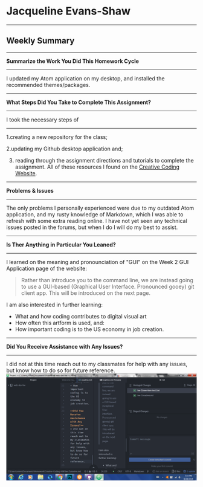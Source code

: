 # Jacqueline Evans-Shaw
***
## Weekly Summary
***
**Summarize the Work You Did This Homework Cycle**
***
 I updated my Atom application on my desktop, and installed the recommended themes/packages.
 ***
 **What Steps Did You Take to Complete This Assignment?**
***
 I took the necessary steps of
 ___
 1.creating a new repository for the class;

 2.updating my Github desktop application and;
 
 3. reading through the assignment directions and tutorials to complete the assignment. All of these resources I found on the [Creative Coding Website](https://montana-media-arts.github.io/creative-coding-1/modules/week-2/overview/).
***
**Problems & Issues**
***
The only problems I personally experienced were due to my outdated Atom application, and my rusty knowledge of Markdown, which I was able to refresh with some extra reading online. I have not yet seen any technical issues posted in the forums, but when I do I will do my best to assist.
***
**Is Ther Anything in Particular You Leaned?**
***
I learned on the meaning and pronounciation of "GUI" on the Week 2 GUI Application page of the website:
>Rather than introduce you to the command line, we are instead going to use a GUI-based (Graphical User Interface. Pronounced gooey) git client app. This will be introduced on the next page.

I am also interested in further learning:
+ What and how coding contributes to digital visual art
+ How often this artform is used, and:
+ How important coding is to the US economy in job creation.
***
**Did You Receive Assistance with Any Issues?**
***
I did not at this time reach out to my classmates for help with any issues, but know how to do so for future reference.
![screenshot](Screenshot.png)
